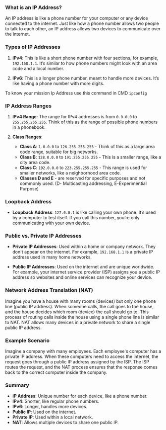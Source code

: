 ### What is an IP Address?

An IP address is like a phone number for your computer or any device connected to the internet. Just like how a phone number allows two people to talk to each other, an IP address allows two devices to communicate over the internet.

### Types of IP Addresses

1. **IPv4**: This is like a short phone number with four sections, for example, `192.168.1.1`. It’s similar to how phone numbers might look with an area code and a local number.

2. **IPv6**: This is a longer phone number, meant to handle more devices. It’s like having a phone number with more digits.

To know your mission Ip Address use this command in CMD `ipconfig`

### IP Address Ranges

1. **IPv4 Range**: The range for IPv4 addresses is from `0.0.0.0` to `255.255.255.255`. Think of this as the range of possible phone numbers in a phonebook.

2. **Class Ranges**:
   - **Class A**: `1.0.0.0` to `126.255.255.255` - Think of this as a large area code range, suitable for big networks.
   - **Class B**: `128.0.0.0` to `191.255.255.255` - This is a smaller range, like a city area code.
   - **Class C**: `192.0.0.0` to `223.255.255.255` - This range is used for smaller networks, like a neighborhood area code.
   - **Classes D and E** - are reserved for specific purposes and not commonly used. (D- Multicasting addressing, E-Experimential Purpose)

### Loopback Address

- **Loopback Address**: `127.0.0.1` is like calling your own phone. It’s used by a computer to test itself. If you call this number, you’re only communicating with your own device.

### Public vs. Private IP Addresses

- **Private IP Addresses**: Used within a home or company network. They don't appear on the internet. For example, `192.168.1.1` is a private IP address used in many home networks.

- **Public IP Addresses**: Used on the internet and are unique worldwide. For example, your internet service provider (ISP) assigns you a public IP address so websites and online services can recognize your device.

### Network Address Translation (NAT)

Imagine you have a house with many rooms (devices) but only one phone line (public IP address). When someone calls, the call goes to the house, and the house decides which room (device) the call should go to. This process of routing calls inside the house using a single phone line is similar to NAT. NAT allows many devices in a private network to share a single public IP address.

### Example Scenario

Imagine a company with many employees. Each employee's computer has a private IP address. When these computers need to access the internet, the request goes through a public IP address assigned by the ISP. The ISP routes the request, and the NAT process ensures that the response comes back to the correct computer inside the company.

### Summary

- **IP Address**: Unique number for each device, like a phone number.
- **IPv4**: Shorter, like regular phone numbers.
- **IPv6**: Longer, handles more devices.
- **Public IP**: Used on the internet.
- **Private IP**: Used within a local network.
- **NAT**: Allows multiple devices to share one public IP.

